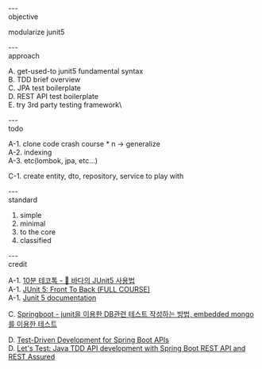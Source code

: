 
---\
objective

modularize junit5


---\
approach

A. get-used-to junit5 fundamental syntax\
B. TDD brief overview\
C. JPA test boilerplate\
D. REST API test boilerplate\
E. try 3rd party testing framework\



---\
todo

A-1. clone code crash course * n -> generalize\
A-2. indexing\
A-3. etc(lombok, jpa, etc...)


C-1. create entity, dto, repository, service to play with


---\
standard

1. simple
2. minimal
3. to the core
4. classified


---\
credit

A-1. [10분 테코톡 - 🌊 바다의 JUnit5 사용법](https://www.youtube.com/watch?v=EwI3E9Natcw&ab_channel=%EC%9A%B0%EC%95%84%ED%95%9CTech) \
A-1. [JUnit 5: Front To Back (FULL COURSE)](https://www.youtube.com/watch?v=-RW_hyAtujo&ab_channel=Mannodermaus) \
A-1. [Junit 5 documentation](https://junit.org/junit5/docs/current/user-guide/) 

C. [Springboot - junit을 이용한 DB관련 테스트 작성하는 방법, embedded mongo를 이용한 테스트](https://coding-start.tistory.com/323?category=738631)  

D. [Test-Driven Development for Spring Boot APIs](https://stackabuse.com/test-driven-development-for-spring-boot-apis/) \
D. [Let's Test: Java TDD API development with Spring Boot REST API and REST Assured](https://www.youtube.com/watch?v=_ITXlWsH2oc&ab_channel=DevXplaining)
